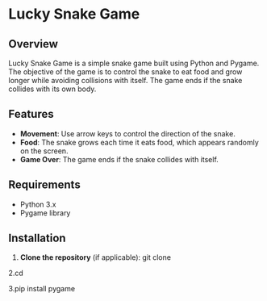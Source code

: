 # Lucky Snake Game

## Overview

Lucky Snake Game is a simple snake game built using Python and Pygame. The objective of the game is to control the snake to eat food and grow longer while avoiding collisions with itself. The game ends if the snake collides with its own body.

## Features

- **Movement**: Use arrow keys to control the direction of the snake.
- **Food**: The snake grows each time it eats food, which appears randomly on the screen.
- **Game Over**: The game ends if the snake collides with itself.

## Requirements

- Python 3.x
- Pygame library

## Installation

1. **Clone the repository** (if applicable):
   git clone <repository-url>
   
2.cd <project-directory>
   
3.pip install pygame

